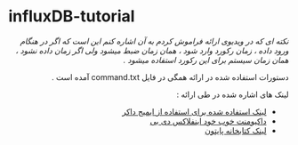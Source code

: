 # influxDB-tutorial

<div dir="rtl">
<i>نکته ای که در ویدیوی ارائه فراموش کردم به آن اشاره کنم این است که اگر در هنگام ورود داده ، زمان رکورد وارد شود ، همان زمان ضبط میشود ولی اگر زمان داده نشود ، همان زمان سیستم برای این رکورد استفاده میشود .</i>

دستورات استفاده شده در ارائه همگی در فایل command.txt آمده است .

لینک های اشاره شده در طی ارائه :
- [لینک استفاده شده برای استفاده از ایمیج داکر](https://hub.docker.com/_/influxdb)
- [داکیومنت خوب خود اینفلاکس دی بی](https://docs.influxdata.com/influxdb/v1.8/concepts/key_concepts/)
- [لینک کتابخانه پایتون](https://influxdb-python.readthedocs.io/en/latest/api-documentation.html)
</div>
